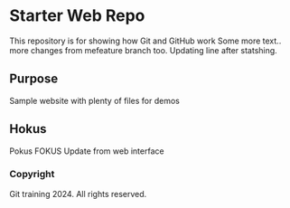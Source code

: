 # Starter Web Repo

This repository is for showing how Git and GitHub work
Some more text..
more changes from mefeature branch too.
Updating line after statshing.
## Purpose

Sample website with plenty of files for demos

## Hokus

Pokus FOKUS
Update from web interface

### Copyright
Git training 2024. All rights reserved.

